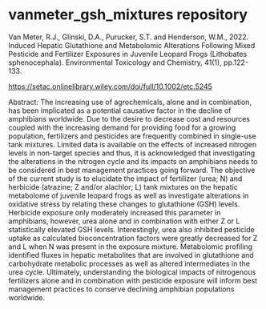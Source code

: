 # vanmeter_gsh_mixtures repository
Van Meter, R.J., Glinski, D.A., Purucker, S.T. and Henderson, W.M., 2022. Induced Hepatic Glutathione and Metabolomic Alterations Following Mixed Pesticide and Fertilizer Exposures in Juvenile Leopard Frogs (Lithobates sphenocephala). Environmental Toxicology and Chemistry, 41(1), pp.122-133.

https://setac.onlinelibrary.wiley.com/doi/full/10.1002/etc.5245

Abstract: The increasing use of agrochemicals, alone and in combination, has been implicated as a potential causative factor in the decline of amphibians worldwide.  Due to the desire to decrease cost and resources coupled with the increasing demand for providing food for a growing population, fertilizers and pesticides are frequently combined in single-use tank mixtures.  Limited data is available on the effects of increased nitrogen levels in non-target species and thus, it is acknowledged that investigating the alterations in the nitrogen cycle and its impacts on amphibians needs to be considered in best management practices going forward.  The objective of the current study is to elucidate the impact of fertilizer (urea; N) and herbicide (atrazine; Z and/or alachlor; L) tank mixtures on the hepatic metabolome of juvenile leopard frogs as well as investigate alterations in oxidative stress by relating these changes to glutathione (GSH) levels.  Herbicide exposure only moderately increased this parameter in amphibians, however, urea alone and in combination with either Z or L statistically elevated GSH levels.  Interestingly, urea also inhibited pesticide uptake as calculated bioconcentration factors were greatly decreased for Z and L when N was present in the exposure mixture.  Metabolomic profiling identified fluxes in hepatic metabolites that are involved in glutathione and carbohydrate metabolic processes as well as altered intermediates in the urea cycle.  Ultimately, understanding the biological impacts of nitrogenous fertilizers alone and in combination with pesticide exposure will inform best management practices to conserve declining amphibian populations worldwide.

